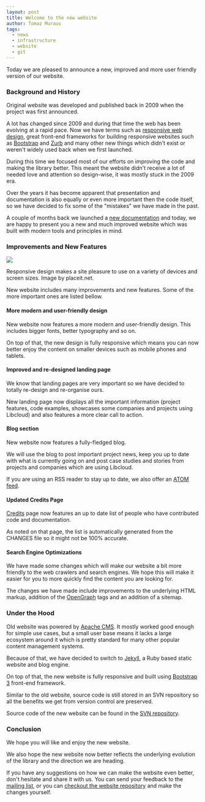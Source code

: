 ```yaml
---
layout: post
title: Welcome to the new website
author: Tomaz Muraus
tags:
  - news
  - infrastructure
  - website
  - git
---
```


Today we are pleased to announce a new, improved and more user friendly version
of our website.

### Background and History

Original website was developed and published back in 2009 when the project was
first announced.

A lot has changed since 2009 and during that time the web has been evolving at
a rapid pace. Now we have terms such as [responsive web design][2], great
front-end frameworks for building responsive websites such as [Bootstrap][2]
and [Zurb][3] and many other new things which didn't exist or weren't widely
used back when we first launched.

During this time we focused most of our efforts on improving the code and
making the library better. This meant the website didn't receive a lot of
needed love and attention so design-wise, it was mostly stuck in the 2009 era.

Over the years it has become apparent that presentation and documentation is
also equally or even more important then the code itself, so we have decided
to fix some of the "mistakes" we have made in the past.

A couple of months back we launched a [new documentation][4] and today, we are
happy to present you a new and much improved website which was built with
modern tools and principles in mind.

### Improvements and New Features

<div class="imginline">
  <img src="/images/posts/tbd/preview.png" class="img-responsive inline" />
  <p class="img-caption">Responsive design makes a site pleasure to use on a
  variety of devices and screen sizes. Image by placeit.net.</p>
</div>

New website includes many improvements and new features. Some of the more
important ones are listed bellow.

#### More modern and user-friendly design

New website now features a more modern and user-friendly design. This includes
bigger fonts, better typography and so on.

On top of that, the new design is fully responsive which means you can now
better enjoy the content on smaller devices such as mobile phones and tablets.

#### Improved and re-designed landing page

We know that landing pages are very important so we have decided to totally
re-design and re-organise ours.

New landing page now displays all the important information (project features,
code examples, showcases some companies and projects using Libcloud) and also
features a more clear call to action.

#### Blog section

New website now features a fully-fledged blog.

We will use the blog to post important project news, keep you up to date with
what is currently going on and post case studies and stories from projects and
companies which are using Libcloud.

If you are using an RSS reader to stay up to date, we also offer an
[ATOM feed][10].

#### Updated Credits Page

[Credits][9] page now features an up to date list of people who have
contributed code and documentation.

As noted on that page, the list is automatically generated from the CHANGES
file so it might not be 100% accurate.

#### Search Engine Optimizations

We have made some changes which will make our website a bit more friendly to
the web crawlers and search engines. We hope this will make it easier for you
to more quickly find the content you are looking for.

The changes we have made include improvements to the underlying HTML markup,
addition of the [OpenGraph][13] tags and an addition of a sitemap.

### Under the Hood

Old website was powered by [Apache CMS][6]. It mostly worked good enough for
simple use cases, but a small user base means it lacks a large ecosystem around
it which is pretty standard for many other popular content management systems.

Because of that, we have decided to switch to [Jekyll][7], a Ruby based static
website and blog engine.

On top of that, the new website is fully responsive and built using
[Bootstrap 3][2] front-end framework.

Similar to the old website, source code is still stored in an SVN repository
so all the benefits we get from version control are preserved.

Source code of the new website can be found in the [SVN repository][8].

### Conclusion

We hope you will like and enjoy the new website.

We also hope the new website now better reflects the underlying evolution of
the library and the direction we are heading.

If you have any suggestions on how we can make the website even better, don't
hesitate and share it with us. You can send your feedback to the
[mailing list][11], or you can [checkout the website repository][12] and make
the changes yourself.

[1]: http://en.wikipedia.org/wiki/Responsive_web_design
[2]: http://getbootstrap.com/
[3]: http://foundation.zurb.com/
[4]: https://libcloud.readthedocs.org/en/latest/
[5]: http://jekyllrb.com/
[6]: http://www.apache.org/dev/cms.html
[7]: http://jekyllrb.com/
[8]: https://svn.apache.org/repos/asf/libcloud/site/trunk/
[9]: /credits.html
[10]: /blog/atom.xml
[11]: /community.html#mailing-lists
[12]: /community.html#website-repository
[13]: http://ogp.me/

